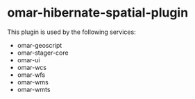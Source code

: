 # omar-hibernate-spatial-plugin

This plugin is used by the following services:

  * omar-geoscript
  * omar-stager-core
  * omar-ui
  * omar-wcs
  * omar-wfs
  * omar-wms
  * omar-wmts
